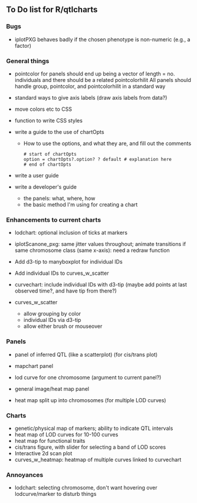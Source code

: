 ## To Do list for R/qtlcharts

### Bugs

- iplotPXG behaves badly if the chosen phenotype is non-numeric
  (e.g., a factor)

### General things

- pointcolor for panels should end up being a vector of length =
  no. individuals and there should be a related pointcolorhilit
  All panels should handle group, pointcolor, and pointcolorhilit in a
  standard way

- standard ways to give axis labels
  (draw axis labels from data?)

- move colors etc to CSS

- function to write CSS styles

- write a guide to the use of chartOpts
  - How to use the options, and what they are, and fill out the
    comments

    ```
    # start of chartOpts
    option = chartOpts?.option? ? default # explanation here
    # end of chartOpts
    ```

- write a user guide

- write a developer's guide
  - the panels: what, where, how
  - the basic method I'm using for creating a chart



### Enhancements to current charts

- lodchart: optional inclusion of ticks at markers

- iplotScanone_pxg: same jitter values throughout; animate transitions
  if same chromosome class (same x-axis): need a redraw function

- Add d3-tip to manyboxplot for individual IDs
- Add individual IDs to curves_w_scatter

- curvechart: include individual IDs with d3-tip (maybe add points at
  last observed time?, and have tip from there?)

- curves_w_scatter
  - allow grouping by color
  - individual IDs via d3-tip
  - allow either brush or mouseover



### Panels

- panel of inferred QTL (like a scatterplot) (for cis/trans plot)

- mapchart panel

- lod curve for one chromosome (argument to current panel?)

- general image/heat map panel

- heat map split up into chromosomes (for multiple LOD curves)



### Charts

- genetic/physical map of markers; ability to indicate QTL intervals
- heat map of LOD curves for 10-100 curves
- heat map for functional traits
- cis/trans figure, with slider for selecting a band of LOD scores
- Interactive 2d scan plot
- curves_w_heatmap: heatmap of multiple curves linked to curvechart


### Annoyances

- lodchart: selecting chromosome, don't want hovering over
  lodcurve/marker to disturb things

<!-- the following to make it look nicer -->
<link href="http://kevinburke.bitbucket.org/markdowncss/markdown.css" rel="stylesheet"></link>
<link href="http://www.biostat.wisc.edu/~kbroman/markdown_modified.css" rel="stylesheet"></link>
